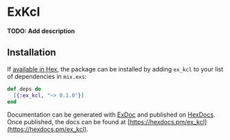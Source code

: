 # ExKcl

**TODO: Add description**

## Installation

If [available in Hex](https://hex.pm/docs/publish), the package can be installed
by adding `ex_kcl` to your list of dependencies in `mix.exs`:

```elixir
def deps do
  [{:ex_kcl, "~> 0.1.0"}]
end
```

Documentation can be generated with [ExDoc](https://github.com/elixir-lang/ex_doc)
and published on [HexDocs](https://hexdocs.pm). Once published, the docs can
be found at [https://hexdocs.pm/ex_kcl](https://hexdocs.pm/ex_kcl).

